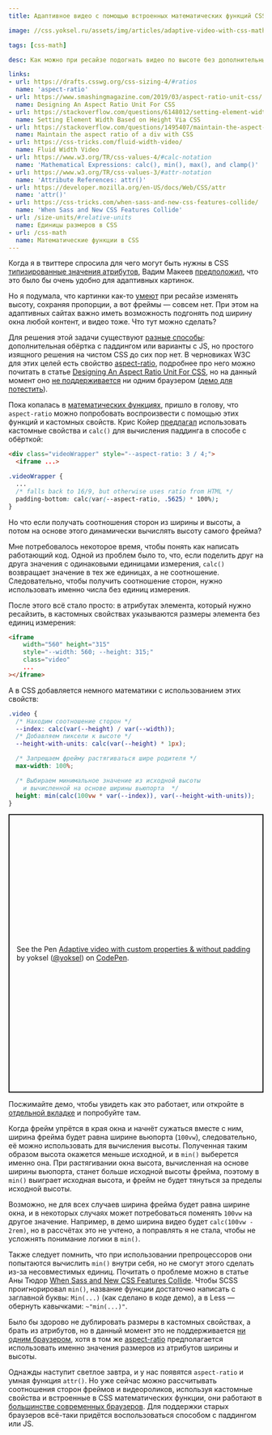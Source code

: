 ```yaml
---
title: Адаптивное видео с помощью встроенных математических функций CSS

image: //css.yoksel.ru/assets/img/articles/adaptive-video-with-css-math/preview.jpg

tags: [css-math]

desc: Как можно при ресайзе подогнать видео по высоте без дополнительных обёрток и JS?

links:
- url: https://drafts.csswg.org/css-sizing-4/#ratios
  name: 'aspect-ratio'
- url: https://www.smashingmagazine.com/2019/03/aspect-ratio-unit-css/
  name: Designing An Aspect Ratio Unit For CSS
- url: https://stackoverflow.com/questions/6148012/setting-element-width-based-on-height-via-css
  name: Setting Element Width Based on Height Via CSS
- url: https://stackoverflow.com/questions/1495407/maintain-the-aspect-ratio-of-a-div-with-css
  name: Maintain the aspect ratio of a div with CSS
- url: https://css-tricks.com/fluid-width-video/
  name: Fluid Width Video
- url: https://www.w3.org/TR/css-values-4/#calc-notation
  name: 'Mathematical Expressions: calc(), min(), max(), and clamp()'
- url: https://www.w3.org/TR/css-values-3/#attr-notation
  name: 'Attribute References: attr()'
- url: https://developer.mozilla.org/en-US/docs/Web/CSS/attr
  name: 'attr()'
- url: https://css-tricks.com/when-sass-and-new-css-features-collide/
  name: 'When Sass and New CSS Features Collide'
- url: /size-units/#relative-units
  name: Единицы размеров в CSS
- url: /css-math
  name: Математические функции в CSS
---
```


Когда я в твиттере спросила для чего могут быть нужны в CSS [типизированные значения атрибутов](https://www.w3.org/TR/css-values-3/#attr-notation), Вадим Макеев [предположил](https://twitter.com/pepelsbey/status/1304036385599508480), что это было бы очень удобно для адаптивных картинок.

Но я подумала, что картинки как-то [умеют](https://codepen.io/yoksel/pen/wvGNrro) при ресайзе изменять высоту, сохраняя пропорции, а вот фреймы — совсем нет. При этом на адаптивных сайтах важно иметь возможность подгонять под ширину окна любой контент, и видео тоже. Что тут можно сделать?

Для решения этой задачи существуют [разные способы](https://css-tricks.com/fluid-width-video/): дополнительная обёртка с паддингом или варианты с JS, но простого изящного решения на чистом CSS до сих пор нет. В черновиках W3C для этих целей есть свойство [aspect-ratio](https://drafts.csswg.org/css-sizing-4/#ratios), подробнее про него можно почитать в статье [Designing An Aspect Ratio Unit For CSS](https://www.smashingmagazine.com/2019/03/aspect-ratio-unit-css/), но на данный момент оно [не поддерживается](https://caniuse.com/mdn-css_properties_aspect-ratio) ни одним браузером ([демо для потестить](https://codepen.io/yoksel/pen/WNwPEoV)).

Пока копалась в [математических функциях](https://www.w3.org/TR/css-values-4/#calc-notation), пришло в голову, что `aspect-ratio` можно попробовать воспроизвести с помощью этих функций и кастомных свойств. Крис Койер [предлагал](https://css-tricks.com/fluid-width-video/) использовать кастомные свойства и `calc()` для вычисления паддинга в способе с обёрткой:

```html
<div class="videoWrapper" style="--aspect-ratio: 3 / 4;">
  <iframe ...>
```

```css
.videoWrapper {
  ...
  /* falls back to 16/9, but otherwise uses ratio from HTML */
  padding-bottom: calc(var(--aspect-ratio, .5625) * 100%);
}
```

Но что если получать соотношения сторон из ширины и высоты, а потом на основе этого динамически вычислять высоту самого фрейма?

Мне потребовалось некоторое время, чтобы понять как написать работающий код. Одной из проблем было то, что, если поделить друг на друга значения с одинаковыми единицами измерения, `calc()` возвращает значение в тех же единицах, а не соотношение. Следовательно, чтобы получить соотношение сторон, нужно использовать именно числа без единиц измерения.

После этого всё стало просто: в атрибутах элемента, который нужно ресайзить, в кастомных свойствах указываются размеры элемента без единиц измерения:

```html
<iframe
    width="560" height="315"
    style="--width: 560; --height: 315;"
    class="video"
    ...
></iframe>
```

А в CSS добавляется немного математики с использованием этих свойств:

```css
.video {
  /* Находим соотношение сторон */
  --index: calc(var(--height) / var(--width));
  /* Добавляем пиксели к высоте */
  --height-with-units: calc(var(--height) * 1px);

  /* Запрещаем фрейму растягиваться шире родителя */
  max-width: 100%;

  /* Выбираем минимальное значение из исходной высоты
    и вычисленной на основе ширины вьюпорта  */
  height: min(calc(100vw * var(--index)), var(--height-with-units));
}
```

<div class="resizable resizable--x"><p class="codepen" data-height="550" data-theme-id="dark" data-default-tab="result" data-user="yoksel" data-slug-hash="oNxmgYq" style="height: 550px; box-sizing: border-box; display: flex; align-items: center; justify-content: center; border: 2px solid; margin: 1em 0; padding: 1em;" data-pen-title="Adaptive video with custom properties &amp;amp; without padding">
  <span>See the Pen <a href="https://codepen.io/yoksel/pen/oNxmgYq">
  Adaptive video with custom properties &amp; without padding</a> by yoksel (<a href="https://codepen.io/yoksel">@yoksel</a>)
  on <a href="https://codepen.io">CodePen</a>.</span>
</p>
<script async src="https://static.codepen.io/assets/embed/ei.js"></script></div>

Посжимайте демо, чтобы увидеть как это работает, или откройте в [отдельной вкладке](https://codepen.io/yoksel/pen/oNxmgYq?editors=0100) и попробуйте там.

Когда фрейм упрётся в края окна и начнёт сужаться вместе с ним, ширина фрейма будет равна ширине вьюпорта (`100vw`), следовательно, её можно использовать для вычисления высоты. Полученная таким образом высота окажется меньше исходной, и в `min()` выберется именно она. При растягивании окна высота, вычисленная на основе ширины вьюпорта, станет больше исходной высоты фрейма, поэтому в `min()` выиграет исходная высота, и фрейм не будет тянуться за пределы исходной высоты.

Возможно, не для всех случаев ширина фрейма будет равна ширине окна, и в некоторых случаях может потребоваться поменять `100vw` на другое значение. Например, в демо ширина видео будет `calc(100vw - 2rem)`, но в рассчётах это не учтено, а поправлять я не стала, чтобы не усложнять понимание логики в `min()`.

Также следует помнить, что при использовании препроцессоров они попытаются вычислить `min()` внутри себя, но не смогут этого сделать из-за несовместимых единиц. Почитать о проблеме можно в статье Аны Тюдор [When Sass and New CSS Features Collide](https://css-tricks.com/when-sass-and-new-css-features-collide/). Чтобы SCSS проигнорировал `min()`, название функции достаточно написать с заглавной буквы: `Min(...)` (как сделано в коде демо), а в Less — обернуть кавычками: `~"min(...)"`.

Было бы здорово не дублировать размеры в кастомных свойствах, а брать из атрибутов, но в данный момент это не поддерживается [ни одним браузером](https://caniuse.com/mdn-css_types_attr_type-or-unit), хотя в том же [aspect-ratio](https://drafts.csswg.org/css-sizing-4/#ratios) предполагается использовать именно значения размеров из атрибутов ширины и высоты.

Однажды наступит светлое завтра, и у нас появятся `aspect-ratio` и умная функция `attr()`. Но уже сейчас можно рассчитывать соотношения сторон фреймов и видеороликов, используя кастомные свойства и встроенные в CSS математических функции, они работают в [большинстве современных браузеров](https://caniuse.com/css-math-functions). Для поддержки старых браузеров всё-таки придётся воспользоваться способом с паддингом или JS.
